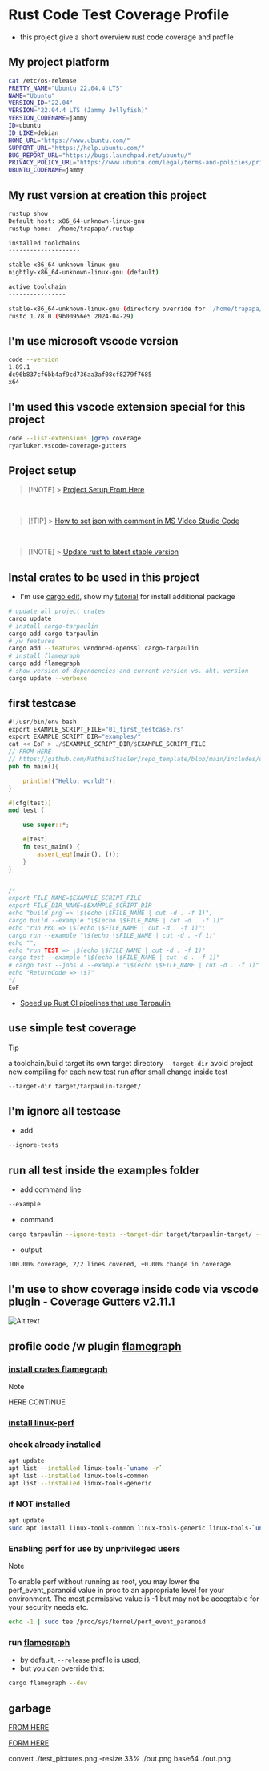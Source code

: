 # Rust Code Test Coverage Profile

- this project give a short overview rust code coverage and profile

## My project platform

```bash
cat /etc/os-release
PRETTY_NAME="Ubuntu 22.04.4 LTS"
NAME="Ubuntu"
VERSION_ID="22.04"
VERSION="22.04.4 LTS (Jammy Jellyfish)"
VERSION_CODENAME=jammy
ID=ubuntu
ID_LIKE=debian
HOME_URL="https://www.ubuntu.com/"
SUPPORT_URL="https://help.ubuntu.com/"
BUG_REPORT_URL="https://bugs.launchpad.net/ubuntu/"
PRIVACY_POLICY_URL="https://www.ubuntu.com/legal/terms-and-policies/privacy-policy"
UBUNTU_CODENAME=jammy
```

## My rust version at creation this project

```bash
rustup show
Default host: x86_64-unknown-linux-gnu
rustup home:  /home/trapapa/.rustup

installed toolchains
--------------------

stable-x86_64-unknown-linux-gnu
nightly-x86_64-unknown-linux-gnu (default)

active toolchain
----------------

stable-x86_64-unknown-linux-gnu (directory override for '/home/trapapa/rust_code_test_coverage_profile')
rustc 1.78.0 (9b00956e5 2024-04-29)
```

## I'm use microsoft vscode version

```bash
code --version
1.89.1
dc96b837cf6bb4af9cd736aa3af08cf8279f7685
x64
```

## I'm used this vscode extension special for this project

```bash
code --list-extensions |grep coverage
ryanluker.vscode-coverage-gutters
```

## Project setup

> [!NOTE] > [Project Setup From Here](https://github.com/MathiasStadler/repo_template/blob/main/includes/extract_scripts_from_markdown.md)

&nbsp;

> [!TIP] > [How to set json with comment in MS Video Studio Code](https://github.com/MathiasStadler/repo_template/blob/main/includes/update_rust_add_crates_to_last_version.md)

&nbsp;

> [!NOTE] > [Update rust to latest stable version](https://github.com/MathiasStadler/repo_template/blob/main/includes/update_rust_add_crates_to_last_version.md)

## Instal crates to be used in this project

- I'm use [cargo edit](https://crates.io/crates/cargo-edit), show my [tutorial](https://github.com/MathiasStadler/repo_template/blob/main/includes/update_rust_add_crates_to_last_version.md#install-cargo-edit) for install additional package

```bash
# update all project crates
cargo update
# install cargo-tarpaulin
cargo add cargo-tarpaulin
# /w features
cargo add --features vendored-openssl cargo-tarpaulin
# install flamegraph
cargo add flamegraph
# show version of dependencies and current version vs. akt. version
cargo update --verbose
```

## first testcase

```rust
#!/usr/bin/env bash
export EXAMPLE_SCRIPT_FILE="01_first_testcase.rs"
export EXAMPLE_SCRIPT_DIR="examples/"
cat << EoF > ./$EXAMPLE_SCRIPT_DIR/$EXAMPLE_SCRIPT_FILE
// FROM HERE
// https://github.com/MathiasStadler/repo_template/blob/main/includes/dummy_small_rust_codeblock.md
pub fn main(){

    println!("Hello, world!");
}

#[cfg(test)]
mod test {

    use super::*;

    #[test]
    fn test_main() {
        assert_eq!(main(), ());
    }
}


/*
export FILE_NAME=$EXAMPLE_SCRIPT_FILE
export FILE_DIR_NAME=$EXAMPLE_SCRIPT_DIR
echo "build prg => \$(echo \$FILE_NAME | cut -d . -f 1)";
cargo build --example "\$(echo \$FILE_NAME | cut -d . -f 1)"
echo "run PRG => \$(echo \$FILE_NAME | cut -d . -f 1)";
cargo run --example "\$(echo \$FILE_NAME | cut -d . -f 1)"
echo "";
echo "run TEST => \$(echo \$FILE_NAME | cut -d . -f 1)"
cargo test --example "\$(echo \$FILE_NAME | cut -d . -f 1)"
# cargo test --jobs 4 --example "\$(echo \$FILE_NAME | cut -d . -f 1)"
echo "ReturnCode => \$?"
*/
EoF
```

- [Speed up Rust CI pipelines that use Tarpaulin](https://identeco.de/en/blog/speed-up-rust-ci-pipelines-that-use-tarpaulin/)

## use simple test coverage

> [!TIP]
> a toolchain/build target its own target directory `--target-dir`
> avoid project new compiling for each new test run after small change inside test

```bash
--target-dir target/tarpaulin-target/
```

## I'm ignore all testcase

- add

```bash
--ignore-tests
```

## run all test inside the examples folder

- add command line

```bash
--example
```

- command

```bash
cargo tarpaulin --ignore-tests --target-dir target/tarpaulin-target/ --skip-clean --out Lcov --example
```

- output

```bash
100.00% coverage, 2/2 lines covered, +0.00% change in coverage
```

## I'm use to show coverage inside code via vscode plugin - Coverage Gutters v2.11.1

![Alt text](./images/coverage_clutter_vscode_plugin.gif)

## profile code /w plugin [flamegraph](https://www.brendangregg.com/flamegraphs.html)

### [install crates flamegraph](#instal-crates-to-be-used-in-this-project)

> [!NOTE]
> HERE CONTINUE

### [install linux-perf](https://github.com/flamegraph-rs/flamegraph)

### check already installed

```bash
apt update
apt list --installed linux-tools-`uname -r`
apt list --installed linux-tools-common
apt list --installed linux-tools-generic
```

### if NOT installed

```bash
apt update
sudo apt install linux-tools-common linux-tools-generic linux-tools-`uname -r`
```

### Enabling perf for use by unprivileged users

> [!NOTE]
> To enable perf without running as root,
> you may lower the perf_event_paranoid value in proc
> to an appropriate level for your environment.
> The most permissive value is -1 but may not
> be acceptable for your security needs etc.

```bash
echo -1 | sudo tee /proc/sys/kernel/perf_event_paranoid
```


### run [flamegraph](https://github.com/flamegraph-rs/flamegraph)

- by default, `--release` profile is used,
- but you can override this:

```bash
cargo flamegraph --dev
```

## garbage

[FROM HERE](https://stackoverflow.com/questions/66732520/insert-inline-images-in-readme-md)

[FORM HERE](https://blog.peterritchie.com/posts/data-urls-in-markdown)

convert ./test_pictures.png -resize 33% ./out.png
base64 ./out.png
